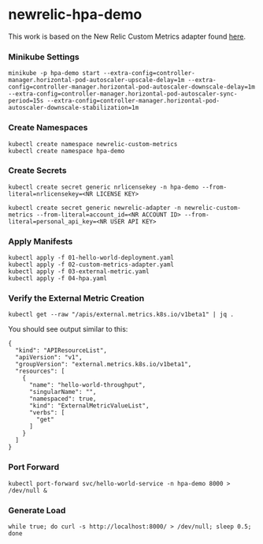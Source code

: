 # newrelic-hpa-demo

This work is based on the New Relic Custom Metrics adapter found [here](https://github.com/kidk/k8s-newrelic-adapter).


### Minikube Settings

```
minikube -p hpa-demo start --extra-config=controller-manager.horizontal-pod-autoscaler-upscale-delay=1m --extra-config=controller-manager.horizontal-pod-autoscaler-downscale-delay=1m --extra-config=controller-manager.horizontal-pod-autoscaler-sync-period=15s --extra-config=controller-manager.horizontal-pod-autoscaler-downscale-stabilization=1m
```

### Create Namespaces

```
kubectl create namespace newrelic-custom-metrics
kubectl create namespace hpa-demo
```

### Create Secrets

```
kubectl create secret generic nrlicensekey -n hpa-demo --from-literal=nrlicensekey=<NR LICENSE KEY> 

kubectl create secret generic newrelic-adapter -n newrelic-custom-metrics --from-literal=account_id=<NR ACCOUNT ID> --from-literal=personal_api_key=<NR USER API KEY>
```

### Apply Manifests

```
kubectl apply -f 01-hello-world-deployment.yaml
kubectl apply -f 02-custom-metrics-adapter.yaml
kubectl apply -f 03-external-metric.yaml
kubectl apply -f 04-hpa.yaml
```

### Verify the External Metric Creation

```
kubectl get --raw "/apis/external.metrics.k8s.io/v1beta1" | jq .
```

You should see output similar to this:

```
{
  "kind": "APIResourceList",
  "apiVersion": "v1",
  "groupVersion": "external.metrics.k8s.io/v1beta1",
  "resources": [
    {
      "name": "hello-world-throughput",
      "singularName": "",
      "namespaced": true,
      "kind": "ExternalMetricValueList",
      "verbs": [
        "get"
      ]
    }
  ]
}
```

### Port Forward

```
kubectl port-forward svc/hello-world-service -n hpa-demo 8000 > /dev/null &
```

### Generate Load

```
while true; do curl -s http://localhost:8000/ > /dev/null; sleep 0.5; done
```